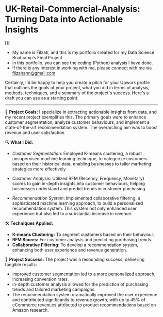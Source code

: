 # UK-Retail-Commercial-Analysis: Turning Data into Actionable Insights
Hi!
- My name is Filzah, and this is my portfolio created for my Data Science Bootcamp's Final Project.
- In this portfolio, you can see the coding (Python) analysis I have done. 
- If there is any interest in working with me, please connect with me via filzahann@gmail.com

Certainly, I'd be happy to help you create a pitch for your Upwork profile that outlines the goals of your project, what you did in terms of analysis, methods, techniques, and a summary of the project's success. Here's a draft you can use as a starting point:

---
🎯 **Project Goals:** 
I specialize in extracting actionable insights from data, and my recent project exemplifies this. The primary goals were to enhance customer segmentation, analyze customer behaviours, and implement a state-of-the-art recommendation system. The overarching aim was to boost revenue and user satisfaction.

🔍 **What I Did:**
- *Customer Segmentation*: Employed K-means clustering, a robust unsupervised machine learning technique, to categorize customers based on their historical data, enabling businesses to tailor marketing strategies more effectively.

- *Customer Analysis*: Utilized RFM (Recency, Frequency, Monetary) scores to gain in-depth insights into customer behaviours, helping businesses understand and predict trends in customer purchasing.

- *Recommendation System*: Implemented collaborative filtering, a sophisticated machine learning approach, to build a personalized recommendation system. This system not only enhanced user experience but also led to a substantial increase in revenue.

🛠️ **Techniques Applied:**
- **K-means Clustering:** To segment customers based on their behaviour.
- **RFM Scores:** For customer analysis and predicting purchasing trends.
- **Collaborative Filtering:** To develop a recommendation system, enhancing both user experience and revenue generation.

🌟 **Project Success:**
The project was a resounding success, delivering tangible results:
- Improved customer segmentation led to a more personalized approach, increasing conversion rates.
- In-depth customer analysis allowed for the prediction of purchasing trends and tailored marketing campaigns.
- The recommendation system dramatically improved the user experience and contributed significantly to revenue growth, with up to 45% of eCommerce revenues attributed to product recommendations based on Amazon research.
